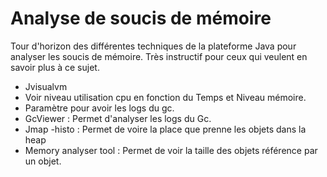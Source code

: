 # Analyse de soucis de mémoire

Tour d'horizon des différentes techniques de la plateforme Java pour analyser les soucis de mémoire. Très instructif pour ceux qui veulent en savoir plus à ce sujet.

- Jvisualvm
- Voir niveau utilisation cpu en fonction du Temps et Niveau mémoire.
- Paramètre pour avoir les logs du gc.
- GcViewer : Permet d'analyser les logs du Gc.
- Jmap -histo : Permet de voire la place que prenne les objets dans la heap
- Memory analyser tool : Permet de voir la taille des objets référence par un objet.
